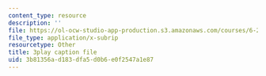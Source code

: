 ```yaml
---
content_type: resource
description: ''
file: https://ol-ocw-studio-app-production.s3.amazonaws.com/courses/6-262-discrete-stochastic-processes-spring-2011/3b81356ad183dfa5d0b6e0f2547a1e87_7CYXy9J4Aao.srt
file_type: application/x-subrip
resourcetype: Other
title: 3play caption file
uid: 3b81356a-d183-dfa5-d0b6-e0f2547a1e87
---
```

